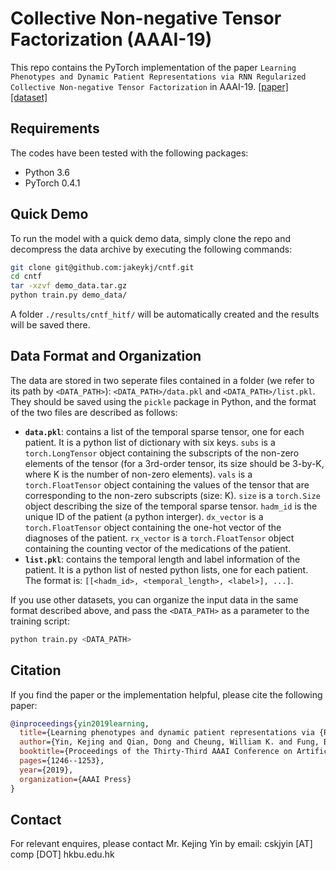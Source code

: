 # Collective Non-negative Tensor Factorization (AAAI-19)

This repo contains the PyTorch implementation of the paper `Learning Phenotypes and Dynamic Patient Representations via RNN Regularized Collective Non-negative Tensor Factorization` in AAAI-19. [[paper]](https://aaai.org/ojs/index.php/AAAI/article/view/3920) [[dataset]](https://mimic.physionet.org/)

## Requirements
The codes have been tested with the following packages:
- Python 3.6  
- PyTorch 0.4.1  

## Quick Demo
To run the model with a quick demo data, simply clone the repo and decompress the data archive by executing the following commands:
```bash
git clone git@github.com:jakeykj/cntf.git
cd cntf
tar -xzvf demo_data.tar.gz
python train.py demo_data/
```
A folder `./results/cntf_hitf/` will be automatically created and the results will be saved there.

## Data Format and Organization
The data are stored in two seperate files contained in a folder (we refer to its path by `<DATA_PATH>`): `<DATA_PATH>/data.pkl` and `<DATA_PATH>/list.pkl`. They should be saved using the `pickle` package in Python, and the format of the two files are described as follows:
- **`data.pkl`**: contains a list of the temporal sparse tensor, one for each patient. It is a python list of dictionary with six keys. `subs` is a `torch.LongTensor` object containing the subscripts of the non-zero elements of the tensor (for a 3rd-order tensor, its size should be 3-by-K, where K is the number of non-zero elements). `vals` is a `torch.FloatTensor` object containing the values of the tensor that are corresponding to the non-zero subscripts (size: K). `size` is a `torch.Size` object describing the size of the temporal sparse tensor. `hadm_id` is the unique ID of the patient (a python interger). `dx_vector` is a `torch.FloatTensor` object containing the one-hot vector of the diagnoses of the patient. `rx_vector` is a `torch.FloatTensor` object containing the counting vector of the medications of the patient.
- **`list.pkl`**: contains the temporal length and label information of the patient. It is a python list of nested python lists, one for each patient. The format is: `[[<hadm_id>, <temporal_length>, <label>], ...]`.  

If you use other datasets, you can organize the input data in the same format described above, and pass the `<DATA_PATH>` as a parameter to the training script:
```bash
python train.py <DATA_PATH>
```


## Citation
If you find the paper or the implementation helpful, please cite the following paper:
```bib
@inproceedings{yin2019learning,
  title={Learning phenotypes and dynamic patient representations via {RNN} regularized collective non-negative tensor factorization},
  author={Yin, Kejing and Qian, Dong and Cheung, William K. and Fung, Benjamin C. M. and Poon, Jonathan},
  booktitle={Proceedings of the Thirty-Third AAAI Conference on Artificial Intelligence},
  pages={1246--1253},
  year={2019},
  organization={AAAI Press}
}
```

## Contact
For relevant enquires, please contact Mr. Kejing Yin by email: cskjyin [AT] comp [DOT] hkbu.edu.hk

